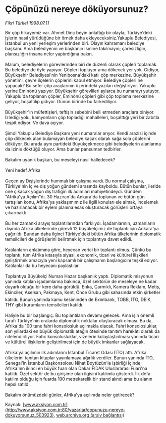 # Çöpünüzü nereye döküyorsunuz?

*Fikri Türkel 1998.07.11*

<div class="pNewsDetailMainContent" itemprop="articleBody">
 Bir çöp hikayemiz var. Ahmet Dinç beyin anlattığı bir olayla, Türkiye'deki işlerin nasıl yürüdüğüne bir örnek daha ekleyeceksiniz.Yakuplu Belediyesi, İstanbul'un yeni yerleşim yerlerinden biri. Olayın kahramanı belediye başkanı. Ama belediyenin ve başkanın ismine takılmayın; çaresizliğin, plansızlığın insana neler yaptırdığına bakın.
 <br/>
 <br/>
 Malum, belediyelerin görevlerinden biri de düzenli olarak çöpleri toplamak. Bu belediye de öyle yapıyor. Çöpleri topluyor ama dökecek yer yok. Gidiyor, Büyükşehir Belediyesi'nin Yenibosna'daki katlı çöp merkezine. Büyükşehir yönetimi, çevre ilçelerin çöplerini kabul etmiyor. Belediye çöpleri ne yapacak? Bu sefer çöp araçlarının üzerindeki yazıları değiştiriyor. Yakuplu yerine Eminönü yazıyor. Büyükşehir görevlileri aylarca bu numarayı yutuyor. Yakuplu'da toplanan çöpler, Eminönü çöpleri gibi çöp toplama merkezine geliyor, boşaltılıp gidiyor. Günün birinde bu farkediliyor.
 <br/>
 <br/>
 Büyükşehir'in müfettişleri, teftişin sebebini belli etmeden araçlara biniyor. İzlediği yolu, kamyonların çöp topladığı mahalleleri, boşalttığı yeri bir zabıtla tespit ediyor. Ve dava açıyor.
 <br/>
 <br/>
 Şimdi Yakuplu Belediye Başkanı yeni numaralar arıyor. Kendi arazisi içinde çöp dökecek alan bulamayan belediye kaçak olarak sağa sola çöplerini döküyor. Bu arada aynı partideki Büyükçekmece gibi belediyelerin alanlarına da izinle döktüğü oluyor. Ama bunlar pansuman tedbirler.
 <br/>
 <br/>
 Bakalım uyanık başkan, bu meseleyi nasıl halledecek?
 <br/>
 <br/>
 Yeni hedef Afrika
 <br/>
 <br/>
 Geçen ay Dışişlerinde hummalı bir çalışma vardı. Bu normal çalışma, Türkiye'nin iç ve dış yoğun gündemi arasında kayboldu. Bütün bunlar, ileride öne çıkacak yoğun dış trafiğin ilk adımları mahiyetindeydi. Gündem "Afrika'ya Açılım"dı. 30 Haziran'da Ankara'da toplanan ve bütün gün tartışılan konu, Afrika'ya yaklaşımımız ile ilgili konuları ele almak, incelemek ve hazırlanacak bir eylem planına esas oluşturacak görüşleri ortaya çıkarmaktı.
 <br/>
 <br/>
 Bu her zamanki arayış toplantılarından farklıydı. İşadamlarının, uzmanların dışında Afrika ülkelerinde görevli 12 büyükelçimiz de toplantı için Ankara'ya çağırıldı. Bundan daha ilginci Türkiye'deki bütün Afrika ülkelerinin diplomatik temsilcileri de görüşlerini belirtmek için toplantıya davet edildi.
 <br/>
 <br/>
 Katılanların anlatımına göre, heyecan verici bir toplantı olmuş. Çünkü bu toplantı, tüm Afrika kıtasıyla siyasi, ekonomik, ticari ve kültürel ilişkileri geliştirmek amacıyla yeni kapsamlı bir çalışmanın başlangıcını teşkil ediyor. Katılanlar da bu heyecanı paylaştılar.
 <br/>
 <br/>
 Toplantıya Büyükelçi Numan Hazar başkanlık yaptı. Diplomatik misyonun yanında katılan işadamlarına bakınca, özel sektörün de meseleye ne kadar duyarlı olduğu bir kere daha görüldü. Enka, Çarmıklı, Kamera Reklam, Metiş, Ekinciler, Aselsan, Pakmaya, Kent, Önce Grubu gibi sahasında etkin şirketler katıldı. Bunun yanında kamu kesiminden de Eximbank, TOBB, İTO, DEİK, THY gibi kurumların temsilcileri katıldı.
 <br/>
 <br/>
 Haliyle bu bir başlangıç. Bu toplantıların devamı gelecek. Ama işin önemli tarafı Türkiye'nin oralarda diplomatik noktalar oluşturacak olması. Bu da, Afrika'da 100 tane fahri konsolosluk açılmakla olacak. Fahri konsolosluklar, son yıllardaki en büyük diplomatik atağın ötesinde tanıtım harekâtı olarak da nitelendiriliyor. Fahri konsolosluklar, vizelerin kolaylaştırılması yanında ticari ve kültürel ilişkilerin geliştirilmesi için de büyük imkanlar sağlayacak.
 <br/>
 <br/>
 Afrika'ya açılımın ilk adımlarını İstanbul Ticaret Odası (İTO) attı. Afrika ülkelerini tanıtan kitaplar yayınlamaya ağırlık verdiler. Bunun yanında İTO, Senegal'in İstanbul Başkonsolosu Nihat Boytüzün'le işbirliği içinde; Afrika'nın ikinci en büyük fuarı olan Dakar FIDAK Uluslararası Fuarı'na katıldı. Özel sektör de bu girişime olan ilgisini katılımla gösterdi. İlk defa katılım olduğu için fuarda 100 metrekarelik bir stand alındı ama bu alanın hepsi satıldı.
 <br/>
 <br/>
 Bakalım önümüzdeki günler, Afrika'ya açılımda neler getirecek?
 <br/>
</div>


Kaynak: [www.aksiyon.com.tr](http://www.aksiyon.com.tr:80/yazarlar/copunuzu-nereye-dokuyorsunuz_503923), [web.archive.org (arşiv bağlantısı)](http://web.archive.org/web/20150611053414/http://www.aksiyon.com.tr:80/yazarlar/copunuzu-nereye-dokuyorsunuz_503923)
